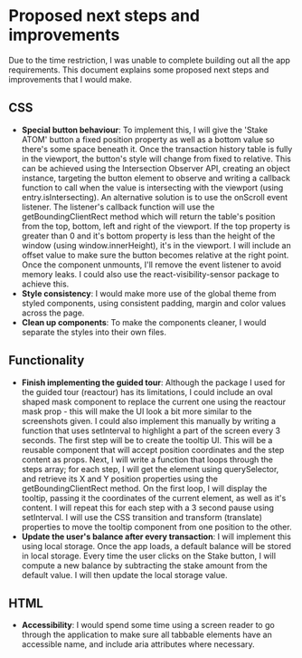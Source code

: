 # Proposed next steps and improvements

Due to the time restriction, I was unable to complete building out all the app requirements. This document explains some proposed next steps and improvements that I would make.

## CSS
- **Special button behaviour**: To implement this, I will give the 'Stake ATOM' button a fixed position property as well as a bottom value so there's some space beneath it. Once the transaction history table is fully in the viewport, the button's style will change from fixed to relative. This can be achieved using the Intersection Observer API, creating an object instance, targeting the button element to observe and writing a callback function to call when the value is intersecting with the viewport (using entry.isIntersecting). An alternative solution is to use the onScroll event listener. The listener's callback function will use the getBoundingClientRect method which will return the table's position from the top, bottom, left and right of the viewport. If the top property is greater than 0 and it's bottom property is less than the height of the window (using window.innerHeight), it's in the viewport. I will include an offset value to make sure the button becomes relative at the right point. Once the component unmounts, I'll remove the event listener to avoid memory leaks. I could also use the react-visibility-sensor package to achieve this.
- **Style consistency**: I would make more use of the global theme from styled components, using consistent padding, margin and color values across the page.
- **Clean up components**: To make the components cleaner, I would separate the styles into their own files.

## Functionality

- **Finish implementing the guided tour**: Although the package I used for the guided tour (reactour) has its limitations, I could include an oval shaped mask component to replace the current one using the reactour mask prop - this will make the UI look a bit more similar to the screenshots given. I could also implement this manually by writing a function that uses setInterval to highlight a part of the screen every 3 seconds. The first step will be to create the tooltip UI. This will be a reusable component that will accept position coordinates and the step content as props. Next, I will write a function that loops through the steps array; for each step, I will get the element using querySelector, and retrieve its X and Y position properties using the getBoundingClientRect method. On the first loop, I will display the tooltip, passing it the coordinates of the current element, as well as it's content. I will repeat this for each step with a 3 second pause using setInterval. I will use the CSS transition and transform (translate) properties to move the tooltip component from one position to the other.
- **Update the user's balance after every transaction**: I will implement this using local storage. Once the app loads, a default balance will be stored in local storage. Every time the user clicks on the Stake button, I will compute a new balance by subtracting the stake amount from the default value. I will then update the local storage value.


## HTML

- **Accessibility**: I would spend some time using a screen reader to go through the application to make sure all tabbable elements have an accessible name, and include aria attributes where necessary.
